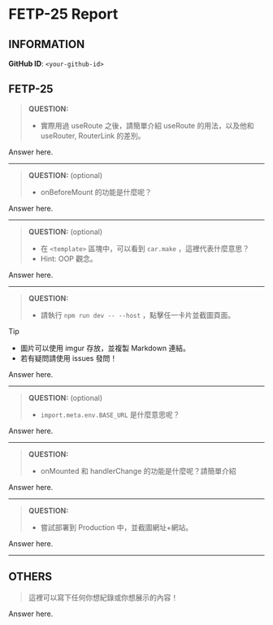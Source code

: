 # FETP-25 Report

## INFORMATION
**GitHub ID**: `<your-github-id>`

## FETP-25

> **QUESTION:** 
> - 實際用過 useRoute 之後，請簡單介紹 useRoute 的用法，以及他和 useRouter, RouterLink 的差別。

Answer here.

---

> **QUESTION:** (optional) 
> - onBeforeMount 的功能是什麼呢？

Answer here.

---

> **QUESTION:** (optional) 
> - 在 `<template>` 區塊中，可以看到 `car.make` ，這裡代表什麼意思？ 
> - Hint: OOP 觀念。

Answer here.

---

> **QUESTION:**
> - 請執行 `npm run dev -- --host` ，點擊任一卡片並截圖頁面。

> [!TIP]
> - 圖片可以使用 imgur 存放，並複製 Markdown 連結。
> - 若有疑問請使用 issues 發問！

Answer here.

---

> **QUESTION:** (optional)
> - `import.meta.env.BASE_URL`  是什麼意思呢？

Answer here.

---

> **QUESTION:**
> - onMounted 和 handlerChange 的功能是什麼呢？請簡單介紹

Answer here.

---

> **QUESTION:**
> - 嘗試部署到 Production 中，並截圖網址+網站。

Answer here.

---

## OTHERS

> 這裡可以寫下任何你想紀錄或你想展示的內容！

Answer here.